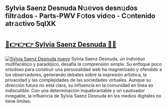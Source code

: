 ## Sylvia Saenz Desnuda N𝚞𝚎vos desn𝚞dos filtr𝚊dos - Parts-PWV F𝚘tos vid𝚎o - C𝚘ntenido atr𝚊ctivo 5qIXK

# <h2><a href="http://mb56r0.tromn.icu/?c=Sylvia+Saenz+Desnuda">🔗👉👉👉 Sylvia Saenz Desnuda 🔗🔗</a></h2>

[![Sylvia Saenz Desnuda nuevo](https://i.imgur.com/pEAQMta.gif)](http://mb56r0.tromn.icu/?c=Sylvia+Saenz+Desnuda)
Sylvia Saenz Desnuda, un individuo multifacético y paradójico, desafía la comprensión simple. Su enfoque poco ortodoxo para construir una personalidad web ha magnetizado y ofendido a los observadores, generando debates sobre la expresión artística, la privacidad y las complejidades de las sociedades virtuales. Aunque su dirección futura no está clara, su influencia en la comunidad en línea es indiscutible. Con una determinación inquebrantable y un cautivador innegable, la influencia de Sylvia Saenz Desnuda en los medios digitales no tiene límites.
